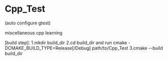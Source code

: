 # Cpp_Test
(auto configure gtest)

miscellaneous cpp learning

[build step]:
1.mkdir build_dir
2.cd build_dir and run cmake -DCMAKE_BUILD_TYPE=Release[/Debug] path/to/Cpp_Test
3.cmake --build build_dir 
